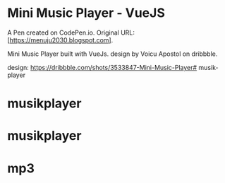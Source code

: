 # Mini Music Player - VueJS

A Pen created on CodePen.io. Original URL: [https://menuju2030.blogspot.com].

Mini Music Player built with VueJs. design by Voicu Apostol on dribbble. 

design: https://dribbble.com/shots/3533847-Mini-Music-Player# musik-player
# musikplayer
# musikplayer
# mp3
